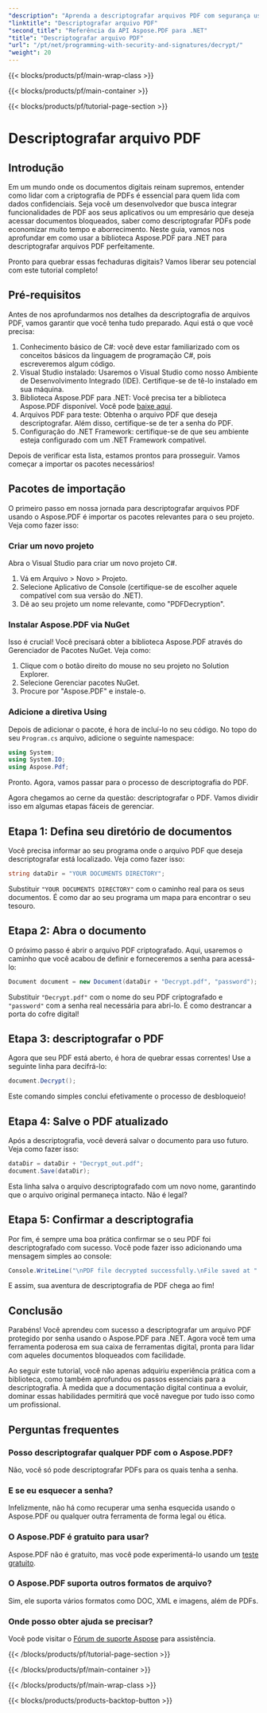 ```yaml
---
"description": "Aprenda a descriptografar arquivos PDF com segurança usando o Aspose.PDF para .NET. Obtenha orientações passo a passo para aprimorar suas habilidades de gerenciamento de documentos."
"linktitle": "Descriptografar arquivo PDF"
"second_title": "Referência da API Aspose.PDF para .NET"
"title": "Descriptografar arquivo PDF"
"url": "/pt/net/programming-with-security-and-signatures/decrypt/"
"weight": 20
---
```


{{< blocks/products/pf/main-wrap-class >}}

{{< blocks/products/pf/main-container >}}

{{< blocks/products/pf/tutorial-page-section >}}

# Descriptografar arquivo PDF

## Introdução

Em um mundo onde os documentos digitais reinam supremos, entender como lidar com a criptografia de PDFs é essencial para quem lida com dados confidenciais. Seja você um desenvolvedor que busca integrar funcionalidades de PDF aos seus aplicativos ou um empresário que deseja acessar documentos bloqueados, saber como descriptografar PDFs pode economizar muito tempo e aborrecimento. Neste guia, vamos nos aprofundar em como usar a biblioteca Aspose.PDF para .NET para descriptografar arquivos PDF perfeitamente. 

Pronto para quebrar essas fechaduras digitais? Vamos liberar seu potencial com este tutorial completo!

## Pré-requisitos

Antes de nos aprofundarmos nos detalhes da descriptografia de arquivos PDF, vamos garantir que você tenha tudo preparado. Aqui está o que você precisa:

1. Conhecimento básico de C#: você deve estar familiarizado com os conceitos básicos da linguagem de programação C#, pois escreveremos algum código.
2. Visual Studio instalado: Usaremos o Visual Studio como nosso Ambiente de Desenvolvimento Integrado (IDE). Certifique-se de tê-lo instalado em sua máquina.
3. Biblioteca Aspose.PDF para .NET: Você precisa ter a biblioteca Aspose.PDF disponível. Você pode [baixe aqui](https://releases.aspose.com/pdf/net/).
4. Arquivos PDF para teste: Obtenha o arquivo PDF que deseja descriptografar. Além disso, certifique-se de ter a senha do PDF. 
5. Configuração do .NET Framework: certifique-se de que seu ambiente esteja configurado com um .NET Framework compatível.

Depois de verificar esta lista, estamos prontos para prosseguir. Vamos começar a importar os pacotes necessários!

## Pacotes de importação

O primeiro passo em nossa jornada para descriptografar arquivos PDF usando o Aspose.PDF é importar os pacotes relevantes para o seu projeto. Veja como fazer isso:

### Criar um novo projeto

Abra o Visual Studio para criar um novo projeto C#.

1. Vá em Arquivo > Novo > Projeto.
2. Selecione Aplicativo de Console (certifique-se de escolher aquele compatível com sua versão do .NET).
3. Dê ao seu projeto um nome relevante, como "PDFDecryption".

### Instalar Aspose.PDF via NuGet

Isso é crucial! Você precisará obter a biblioteca Aspose.PDF através do Gerenciador de Pacotes NuGet. Veja como:

1. Clique com o botão direito do mouse no seu projeto no Solution Explorer.
2. Selecione Gerenciar pacotes NuGet.
3. Procure por "Aspose.PDF" e instale-o.

### Adicione a diretiva Using

Depois de adicionar o pacote, é hora de incluí-lo no seu código. No topo do seu `Program.cs` arquivo, adicione o seguinte namespace:

```csharp
using System;
using System.IO;
using Aspose.Pdf;
```

Pronto. Agora, vamos passar para o processo de descriptografia do PDF.

Agora chegamos ao cerne da questão: descriptografar o PDF. Vamos dividir isso em algumas etapas fáceis de gerenciar.

## Etapa 1: Defina seu diretório de documentos

Você precisa informar ao seu programa onde o arquivo PDF que deseja descriptografar está localizado. Veja como fazer isso:

```csharp
string dataDir = "YOUR DOCUMENTS DIRECTORY";
```

Substituir `"YOUR DOCUMENTS DIRECTORY"` com o caminho real para os seus documentos. É como dar ao seu programa um mapa para encontrar o seu tesouro.

## Etapa 2: Abra o documento

O próximo passo é abrir o arquivo PDF criptografado. Aqui, usaremos o caminho que você acabou de definir e forneceremos a senha para acessá-lo:

```csharp
Document document = new Document(dataDir + "Decrypt.pdf", "password");
```

Substituir `"Decrypt.pdf"` com o nome do seu PDF criptografado e `"password"` com a senha real necessária para abri-lo. É como destrancar a porta do cofre digital!

## Etapa 3: descriptografar o PDF

Agora que seu PDF está aberto, é hora de quebrar essas correntes! Use a seguinte linha para decifrá-lo:

```csharp
document.Decrypt();
```

Este comando simples conclui efetivamente o processo de desbloqueio!

## Etapa 4: Salve o PDF atualizado

Após a descriptografia, você deverá salvar o documento para uso futuro. Veja como fazer isso:

```csharp
dataDir = dataDir + "Decrypt_out.pdf";
document.Save(dataDir);
```

Esta linha salva o arquivo descriptografado com um novo nome, garantindo que o arquivo original permaneça intacto. Não é legal?

## Etapa 5: Confirmar a descriptografia

Por fim, é sempre uma boa prática confirmar se o seu PDF foi descriptografado com sucesso. Você pode fazer isso adicionando uma mensagem simples ao console:

```csharp
Console.WriteLine("\nPDF file decrypted successfully.\nFile saved at " + dataDir);
```

E assim, sua aventura de descriptografia de PDF chega ao fim!

## Conclusão

Parabéns! Você aprendeu com sucesso a descriptografar um arquivo PDF protegido por senha usando o Aspose.PDF para .NET. Agora você tem uma ferramenta poderosa em sua caixa de ferramentas digital, pronta para lidar com aqueles documentos bloqueados com facilidade.

Ao seguir este tutorial, você não apenas adquiriu experiência prática com a biblioteca, como também aprofundou os passos essenciais para a descriptografia. À medida que a documentação digital continua a evoluir, dominar essas habilidades permitirá que você navegue por tudo isso como um profissional.

## Perguntas frequentes

### Posso descriptografar qualquer PDF com o Aspose.PDF?
Não, você só pode descriptografar PDFs para os quais tenha a senha.

### E se eu esquecer a senha?
Infelizmente, não há como recuperar uma senha esquecida usando o Aspose.PDF ou qualquer outra ferramenta de forma legal ou ética.

### O Aspose.PDF é gratuito para usar?
Aspose.PDF não é gratuito, mas você pode experimentá-lo usando um [teste gratuito](https://releases.aspose.com/).

### O Aspose.PDF suporta outros formatos de arquivo?
Sim, ele suporta vários formatos como DOC, XML e imagens, além de PDFs.

### Onde posso obter ajuda se precisar?
Você pode visitar o [Fórum de suporte Aspose](https://forum.aspose.com/c/pdf/10) para assistência.

{{< /blocks/products/pf/tutorial-page-section >}}

{{< /blocks/products/pf/main-container >}}

{{< /blocks/products/pf/main-wrap-class >}}

{{< blocks/products/products-backtop-button >}}